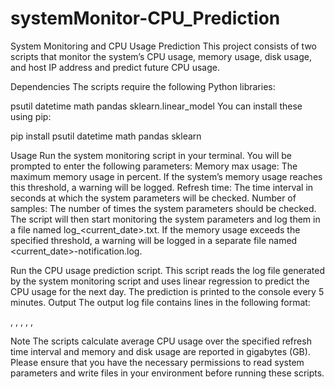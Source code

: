 # systemMonitor-CPU_Prediction
System Monitoring and CPU Usage Prediction
This project consists of two scripts that monitor the system’s CPU usage, memory usage, disk usage, and host IP address and predict future CPU usage.

Dependencies
The scripts require the following Python libraries:

psutil
datetime
math
pandas
sklearn.linear_model
You can install these using pip:

pip install psutil datetime math pandas sklearn

Usage
Run the system monitoring script in your terminal.
You will be prompted to enter the following parameters:
Memory max usage: The maximum memory usage in percent. If the system’s memory usage reaches this threshold, a warning will be logged.
Refresh time: The time interval in seconds at which the system parameters will be checked.
Number of samples: The number of times the system parameters should be checked.
The script will then start monitoring the system parameters and log them in a file named log_<current_date>.txt. If the memory usage exceeds the specified threshold, a warning will be logged in a separate file named <current_date>-notification.log.

Run the CPU usage prediction script. This script reads the log file generated by the system monitoring script and uses linear regression to predict the CPU usage for the next day. The prediction is printed to the console every 5 minutes.
Output
The output log file contains lines in the following format:

<timestamp>, <average CPU usage>, <number of logical CPUs used>, <memory usage in GB>, <disk usage in GB>, <host IP address>

Note
The scripts calculate average CPU usage over the specified refresh time interval and memory and disk usage are reported in gigabytes (GB). Please ensure that you have the necessary permissions to read system parameters and write files in your environment before running these scripts.
